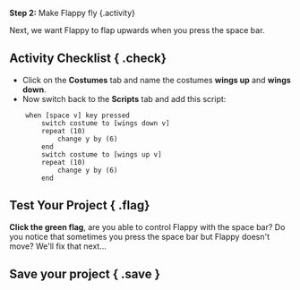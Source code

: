 **Step 2:** Make Flappy fly {.activity}

Next, we want Flappy to flap upwards when you press the space bar.

## Activity Checklist { .check}

+ Click on the __Costumes__ tab and name the costumes **wings up** and **wings down**.
+ Now switch back to the __Scripts__ tab and add this script:
```blocks
    when [space v] key pressed
        switch costume to [wings down v]
        repeat (10)
            change y by (6)
        end
        switch costume to [wings up v]
        repeat (10)
            change y by (6)
        end
```

## Test Your Project { .flag}

__Click the green flag__, are you able to control Flappy with the space bar? Do you notice that sometimes you press the space bar but Flappy doesn't move? We'll fix that next...

## Save your project { .save }
